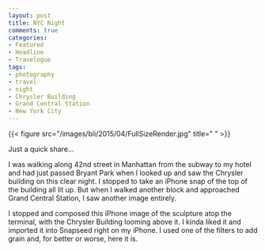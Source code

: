 ```yaml
---
layout: post
title: NYC Night
comments: true
categories:
- Featured
- Headline
- Travelogue
tags:
- photography
- travel
- night
- Chrysler Building
- Grand Central Station
- New York City
---
```


{{< figure src="/images/bli/2015/04/FullSizeRender.jpg" title="  " >}}

Just a quick share...

I was walking along 42nd street in Manhattan from the subway to my hotel and had just passed Bryant Park when I looked up and saw the Chrysler building on this clear night. I stopped to take an iPhone snap of the top of the building all lit up. But when I walked another block and approached Grand Central Station, I saw another image entirely.

<!--more-->

I stopped and composed this iPhone image of the sculpture atop the terminal, with the Chrysler Building looming above it. I kinda liked it and imported it into Snapseed right on my iPhone. I used one of the filters to add grain and, for better or worse, here it is. 
